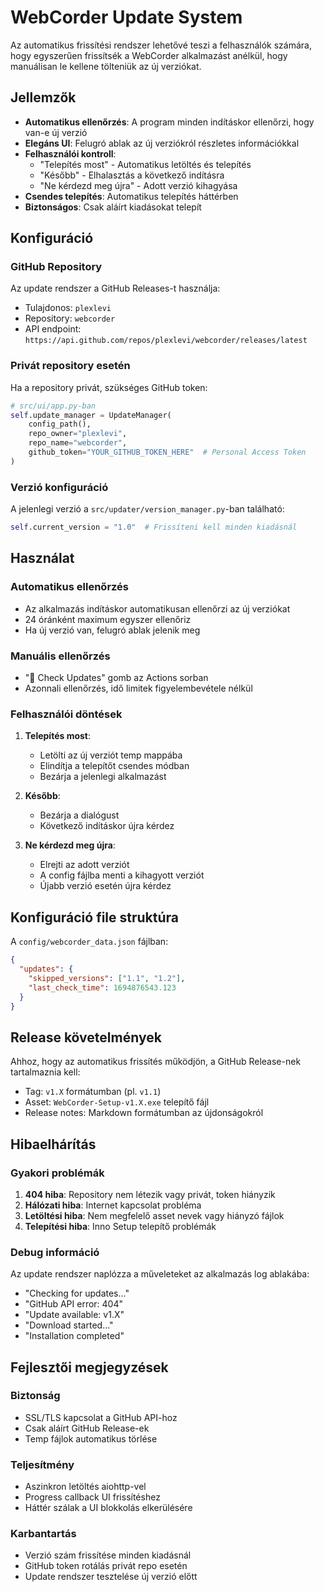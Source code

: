 # WebCorder Update System

Az automatikus frissítési rendszer lehetővé teszi a felhasználók számára, hogy egyszerűen frissítsék a WebCorder alkalmazást anélkül, hogy manuálisan le kellene tölteniük az új verziókat.

## Jellemzők

- **Automatikus ellenőrzés**: A program minden indításkor ellenőrzi, hogy van-e új verzió
- **Elegáns UI**: Felugró ablak az új verziókról részletes információkkal
- **Felhasználói kontroll**: 
  - "Telepítés most" - Automatikus letöltés és telepítés
  - "Később" - Elhalasztás a következő indításra
  - "Ne kérdezd meg újra" - Adott verzió kihagyása
- **Csendes telepítés**: Automatikus telepítés háttérben
- **Biztonságos**: Csak aláírt kiadásokat telepít

## Konfiguráció

### GitHub Repository
Az update rendszer a GitHub Releases-t használja:
- Tulajdonos: `plexlevi`
- Repository: `webcorder`
- API endpoint: `https://api.github.com/repos/plexlevi/webcorder/releases/latest`

### Privát repository esetén
Ha a repository privát, szükséges GitHub token:
```python
# src/ui/app.py-ban
self.update_manager = UpdateManager(
    config_path(), 
    repo_owner="plexlevi", 
    repo_name="webcorder",
    github_token="YOUR_GITHUB_TOKEN_HERE"  # Personal Access Token
)
```

### Verzió konfiguráció
A jelenlegi verzió a `src/updater/version_manager.py`-ban található:
```python
self.current_version = "1.0"  # Frissíteni kell minden kiadásnál
```

## Használat

### Automatikus ellenőrzés
- Az alkalmazás indításkor automatikusan ellenőrzi az új verziókat
- 24 óránként maximum egyszer ellenőriz
- Ha új verzió van, felugró ablak jelenik meg

### Manuális ellenőrzés
- "🔄 Check Updates" gomb az Actions sorban
- Azonnali ellenőrzés, idő limitek figyelembevétele nélkül

### Felhasználói döntések
1. **Telepítés most**: 
   - Letölti az új verziót temp mappába
   - Elindítja a telepítőt csendes módban
   - Bezárja a jelenlegi alkalmazást
   
2. **Később**: 
   - Bezárja a dialógust
   - Következő indításkor újra kérdez
   
3. **Ne kérdezd meg újra**: 
   - Elrejti az adott verziót
   - A config fájlba menti a kihagyott verziót
   - Újabb verzió esetén újra kérdez

## Konfiguráció file struktúra

A `config/webcorder_data.json` fájlban:
```json
{
  "updates": {
    "skipped_versions": ["1.1", "1.2"],
    "last_check_time": 1694876543.123
  }
}
```

## Release követelmények

Ahhoz, hogy az automatikus frissítés működjön, a GitHub Release-nek tartalmaznia kell:
- Tag: `v1.X` formátumban (pl. `v1.1`)
- Asset: `WebCorder-Setup-v1.X.exe` telepítő fájl
- Release notes: Markdown formátumban az újdonságokról

## Hibaelhárítás

### Gyakori problémák
1. **404 hiba**: Repository nem létezik vagy privát, token hiányzik
2. **Hálózati hiba**: Internet kapcsolat probléma
3. **Letöltési hiba**: Nem megfelelő asset nevek vagy hiányzó fájlok
4. **Telepítési hiba**: Inno Setup telepítő problémák

### Debug információ
Az update rendszer naplózza a műveleteket az alkalmazás log ablakába:
- "Checking for updates..."
- "GitHub API error: 404"
- "Update available: v1.X"
- "Download started..."
- "Installation completed"

## Fejlesztői megjegyzések

### Biztonság
- SSL/TLS kapcsolat a GitHub API-hoz
- Csak aláírt GitHub Release-ek
- Temp fájlok automatikus törlése

### Teljesítmény
- Aszinkron letöltés aiohttp-vel
- Progress callback UI frissítéshez
- Háttér szálak a UI blokkolás elkerülésére

### Karbantartás
- Verzió szám frissítése minden kiadásnál
- GitHub token rotálás privát repo esetén
- Update rendszer tesztelése új verzió előtt
